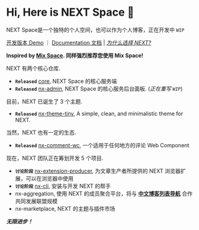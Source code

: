 # Hi, Here is NEXT Space 👋

NEXT Space是一个独特的个人空间，也可以作为个人博客，正在开发中 `WIP`

[开发版本 Demo](https://iucky.cn/) ｜ [Documentation 文档](https://nx.js.org/) | *[为什么选择 NEXT?](https://nx.js.org/guide/)*

**Inspired by [Mix Space](https://github.com/mx-space/). 同样强烈推荐您使用 Mix Space!**

NEXT 有两个核心仓库.

- **`Released`** [core](https://github.com/nx-space/nx-server), NEXT Space 的核心服务端
- **`Released`** [nx-admin](https://github.com/nx-space/nx-admin), NEXT Space 的核心服务后台面板. (*正在重写 `WIP`*)

目前，NEXT 已诞生了 3 个主题.

- **`Released`** [nx-theme-tiny](https://github.com/nx-space/nx-theme-tiny), A simple, clean, and minimalistic theme for NEXT.

当然，NEXT 也有一定的生态.

- **`Released`** [nx-comment-wc](https://github.com/nx-space/nx-comments-wc), 一个适用于任何地方的评论 Web Component

现在，NEXT 团队正在筹划开发 5 个项目.

- **`讨论阶段`** [nx-extension-producer](https://github.com/nx-space/nx-extension-producer), 为文章生产者所提供的 NEXT 浏览器扩展，可以在浏览器中使用
- **`讨论阶段`** [nx-cli](https://github.com/nx-space/nx-cli), 安装与开发 NEXT 的帮手
- nx-aggregation, 使用 NEXT 的成员聚合平台，将与 **[中文博客列表导航](https://github.com/zh-blogs)** 合作共同发展联盟规模
- nx-marketplace, NEXT 的主题与插件市场


**_无限进步！_**
